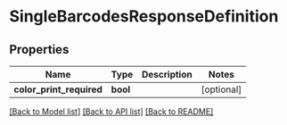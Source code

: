 # SingleBarcodesResponseDefinition

## Properties
Name | Type | Description | Notes
------------ | ------------- | ------------- | -------------
**color_print_required** | **bool** |  | [optional] 

[[Back to Model list]](../../README.md#documentation-for-models) [[Back to API list]](../../README.md#documentation-for-api-endpoints) [[Back to README]](../../README.md)

